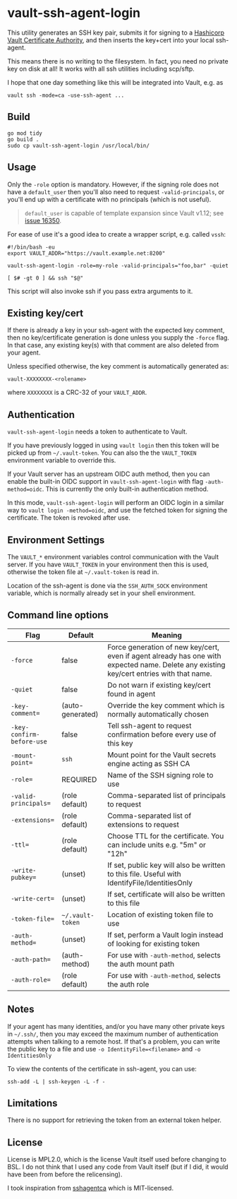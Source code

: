 vault-ssh-agent-login
=====================

This utility generates an SSH key pair, submits it for signing to a
[Hashicorp Vault Certificate Authority](https://brian-candler.medium.com/using-hashicorp-vault-as-an-ssh-certificate-authority-14d713673c9a),
and then inserts the key+cert into your local ssh-agent.

This means there is no writing to the filesystem.  In fact, you need no
private key on disk at all!  It works with all ssh utilities including
scp/sftp.

I hope that one day something like this will be integrated into Vault, e.g. as

```
vault ssh -mode=ca -use-ssh-agent ...
```

Build
-----
```
go mod tidy
go build .
sudo cp vault-ssh-agent-login /usr/local/bin/
```

Usage
-----

Only the `-role` option is mandatory.  However, if the signing role does not
have a `default_user` then you'll also need to request `-valid-principals`,
or you'll end up with a certificate with no principals (which is not
useful).

> `default_user` is capable of template expansion since Vault v1.12; see
> [issue 16350](https://github.com/hashicorp/vault/issues/16350).

For ease of use it's a good idea to create a wrapper script, e.g.
called `vssh`:

```
#!/bin/bash -eu
export VAULT_ADDR="https://vault.example.net:8200"

vault-ssh-agent-login -role=my-role -valid-principals="foo,bar" -quiet

[ $# -gt 0 ] && ssh "$@"
```

This script will also invoke ssh if you pass extra arguments to it.

Existing key/cert
-----------------
If there is already a key in your ssh-agent with the expected key comment,
then no key/certificate generation is done unless you supply the `-force`
flag.  In that case, any existing key(s) with that comment are also deleted
from your agent.

Unless specified otherwise, the key comment is automatically generated as:

```
vault-XXXXXXXX-<rolename>
```

where `XXXXXXXX` is a CRC-32 of your `VAULT_ADDR`.

Authentication
--------------
`vault-ssh-agent-login` needs a token to authenticate to Vault.

If you have previously logged in using `vault login` then this token will be
picked up from `~/.vault-token`.  You can also the the `VAULT_TOKEN`
environment variable to override this.

If your Vault server has an upstream OIDC auth method, then you can enable
the built-in OIDC support in `vault-ssh-agent-login` with flag
`-auth-method=oidc`.  This is currently the only built-in authentication
method.

In this mode, `vault-ssh-agent-login` will perform an OIDC login in a
similar way to `vault login -method=oidc`, and use the fetched token for
signing the certificate.  The token is revoked after use.

Environment Settings
--------------------
The `VAULT_*` environment variables control communication with the Vault
server.  If you have `VAULT_TOKEN` in your environment then this is used,
otherwise the token file at `~/.vault-token` is read in.

Location of the ssh-agent is done via the `SSH_AUTH_SOCK` environment
variable, which is normally already set in your shell environment.

Command line options
--------------------

| Flag                 | Default          | Meaning
|----------------------|------------------|---------
| `-force`             | false            | Force generation of new key/cert, even if agent already has one with expected name. Delete any existing key/cert entries with that name.
| `-quiet`             | false            | Do not warn if existing key/cert found in agent
| `-key-comment=`      | (auto-generated) | Override the key comment which is normally automatically chosen
| `-key-confirm-before-use` | false       | Tell ssh-agent to request confirmation before every use of this key
| `-mount-point=`      | `ssh`            | Mount point for the Vault secrets engine acting as SSH CA
| `-role=`             | REQUIRED         | Name of the SSH signing role to use
| `-valid-principals=` | (role default)   | Comma-separated list of principals to request
| `-extensions=`       | (role default)   | Comma-separated list of extensions to request
| `-ttl=`              | (role default)   | Choose TTL for the certificate. You can include units e.g. "5m" or "12h"
| `-write-pubkey=`     | (unset)          | If set, public key will also be written to this file. Useful with IdentifyFile/IdentitiesOnly
| `-write-cert=`       | (unset)          | If set, certificate will also be written to this file
| `-token-file=`       | `~/.vault-token` | Location of existing token file to use
| `-auth-method=`      | (unset)          | If set, perform a Vault login instead of looking for existing token
| `-auth-path=`        | (auth-method)    | For use with `-auth-method`, selects the auth mount path
| `-auth-role=`        | (role default)   | For use with `-auth-method`, selects the auth role

Notes
-----
If your agent has many identities, and/or you have many other private keys
in `~/.ssh/`, then you may exceed the maximum number of authentication
attempts when talking to a remote host.  If that's a problem, you can write
the public key to a file and use `-o IdentityFile=<filename>` and `-o IdentitiesOnly`

To view the contents of the certificate in ssh-agent, you can use:

```
ssh-add -L | ssh-keygen -L -f -
```

Limitations
-----------
There is no support for retrieving the token from an external token helper.

License
-------
License is MPL2.0, which is the license Vault itself used before changing to
BSL.  I do not think that I used any code from Vault itself (but if I did,
it would have been from before the relicensing).

I took inspiration from [sshagentca](https://github.com/rorycl/sshagentca)
which is MIT-licensed.
